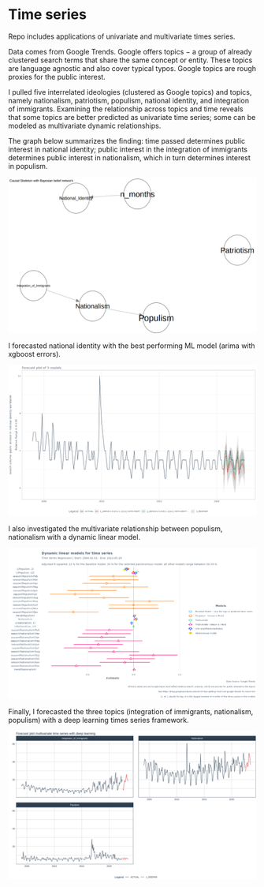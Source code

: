 # Time series


Repo includes applications of univariate and multivariate times series.

Data comes from Google Trends. Google offers topics − a group of already clustered search terms that share the same concept or entity. These topics are language agnostic and also cover typical typos. Google topics are rough proxies for the public interest.

I pulled five interrelated ideologies (clustered as Google topics) and topics, namely nationalism, patriotism, populism, national identity, and integration of immigrants. Examining the relationship across topics and time reveals that some topics are better predicted as univariate time series; some can be modeled as multivariate dynamic relationships.

The graph below summarizes the finding: time passed determines public interest in national identity; public interest in the integration of immigrants determines public interest in nationalism, which in turn determines interest in populism.

![Bayesian LEarning Network Result](plots/blnw.png)

I forecasted national identity with the best performing ML model (arima with xgboost errors).

![Univariate ts forecast](plots/15_1_univariate_ts_ml.png)

I also investigated the multivariate relationship between populism, nationalism with a dynamic linear model.

![Dynamic linear model](plots/14_multivariate_ts.png)

Finally, I forecasted the three topics (integration of immigrants, nationalism, populism) with a deep learning times series framework.

![Dynamic linear model](plots/16_multivariate_ts_dl.png)